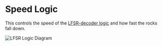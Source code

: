 # Speed Logic
This controls the speed of the [LFSR-decoder logic](../lfsr-decoder-logic/) and how fast the rocks fall down.

![LFSR Logic Diagram](./Falling_Rocks_example.png)

